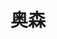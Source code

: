 ---
title: 奥森
category: times
icon: users
img: /assets/img/us/奥森2019.jpeg
public: false
pos: right
description: 生活，要么把你变成傻子，要么把你变成胖子
---